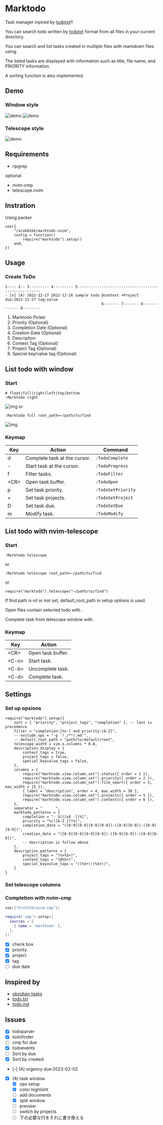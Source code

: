 # Marktodo
Task manager inpired by [todotxt](https://ericasadun.com/2019/11/13/lightweight-to-do-list-formatting/)!!

You can search todo written by [todotxt](https://ericasadun.com/2019/11/13/lightweight-to-do-list-formatting/) format from all files in your current directory.

You can search and list tasks created in multiple files with markdown files using.

The listed tasks are displayed with information such as title, file name, and PRIORITY information.

A sorting function is also implemented.

## Demo
### Window style
![demo](doc/demo_window.gif)
![demo](doc/demo_window2.gif)
### Telescope style
![demo](doc/demo_telescope.gif)

## Requirements
- ripgrep

optional
- nvim-cmp
- telescope.nvim

## Instration
Using packer
```
use({
	"/arakkkkk/marktodo.nvim",
	config = function()
		require("marktodo").setup()
	end,
})
```

## Usage

### Create ToDo
```
1---- 2-- 3--------- 4--------- 5-----------------------------------------------------
- [x] (A) 2022-12-27 2022-12-26 sample todo @context +Project due:2022-12-27 tag:value
                                            6------- 7------- 8------------- 8--------
```
1. Marktodo Picker
2. Priority (Optional)
3. Completion Date (Optional)
4. Creation Date (Optional)
5. Description
6. Context Tag (Optional)
7. Project Tag (Optional)
8. Special key/value tag (Optional)

## List todo with window
### Start
```
# float|full|right|left|top|bottom
:Marktodo right
```
![img](doc/window_right.png)
or
```
:Marktodo full root_path=~/path/to/find
```
![img](doc/window_full.png)
### Keymap
| Key    | Action                       | Command            |
| ------ | ---------------------------- | ------------------ |
| d      | Complete task at the cursor. | `:TodoComplete`    |
| -      | Start task at the cursor.    | `:TodoProgress`    |
| f      | Filter tasks.                | `:TodoFilter`      |
| \<CR\> | Open task buffer.            |    `:TodoOpen`     |
| p      | Set task priority.           | `:TodoSetPriority` |
| +      | Set task projects.           | `:TodoSetProject`  |
| D      | Set task due.                | `:TodoSetDue`      |
| m      | Modify task.                 | `:TodoModify`      |

## List todo with nvim-telescope
### Start
```
:Marktodo telescope
```
or
```
:Marktodo telescope root_path=~/path/to/find
```
or
```
require("marktodo").telescope("~/path/to/find")
```

If find path is nil or not set, default_root_path in setup options is used.

Open files contain selected todo with <CR>.

Complete task from telescope window with <C-d>.
### Keymap
| Key     | Action            |
| ------- | ----------------- |
| \<CR\>  | Open task buffer. |
| \<C-o\> | Start task.       |
| \<C-b\> | Uncomplete task.  |
| \<C-d\> | Complete task.    |

## Settings
### Set up opsions
```
require("marktodo").setup({
	sort = { "priority", "project_tags", "completion" }, -- last is precedence
	filter = "completion:[%s-] and priority:[A-Z]",
	-- exclude_ops = "-g '!./**/.md'",
	-- default_root_path = "path/to/default/root",
	telescope_width = vim.o.columns * 0.8,
	description_display = {
		context_tags = true,
		project_tags = false,
		special_keyvalue_tags = false,
	},
	columns = {
		require("marktodo.view.column_set").status({ order = 1 }),
		require("marktodo.view.column_set").priority({ order = 2 }),
		require("marktodo.view.column_set").file_smart({ order = 3, max_width = 15 }),
		{ label = "description", order = 4, max_width = 30 },
		require("marktodo.view.column_set").projects({ order = 5 }),
		require("marktodo.view.column_set").contexts({ order = 6 }),
	},
	separator = "      ",
	marktodo_patterns = {
		completion = "- %[([xX -])%]",
		priority = "%(([A-Z ]?)%)",
		completion_date = "([0-9][0-9][0-9][0-9])-([0-9][0-9])-([0-9][0-9])",
		creation_date = "([0-9][0-9][0-9][0-9])-([0-9][0-9])-([0-9][0-9])",
		-- description is follow above
	},
	description_patterns = {
		project_tags = "(%+%S+)",
		context_tags = "(@%S+)",
		special_keyvalue_tags = "((%S+):(%S+))",
	}
}
```
### Set telescope columns
### Completion with nvim-cmp
```lua
use({"hrsh7th/nvim-cmp"})

require('cmp').setup({
  sources = {
    { name = 'marktodo' },
  },
})
```
- [x] check box
- [x] priority
- [x] project
- [x] tag
- [ ] due date

## Inspired by
- [obsidian-tasks](https://github.com/obsidian-tasks-group/obsidian-tasks)
- [todo.txt](https://github.com/todotxt/todo.txt)
- [todo.md](https://github.com/todomd/todo.md)

## Issues
- [x] todoparser
- [x] todofinder
- [ ] cmp for due
- [X] todoevents
- [ ] Sort by due
- [X] Sort by created
- [-] (A) urgency due:2023-02-02
- [x] (A) task window
	- [x] ops setup
	- [x] color highlisht
	- [ ] add documents
	- [x] split window
	- [ ] preview
	- [ ] switch by projects
	- [ ] 下の必要な行をそれに書き換える
